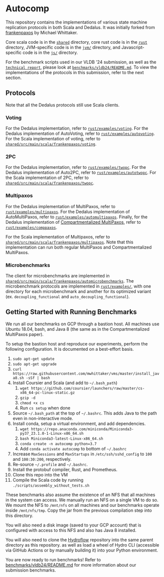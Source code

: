 # Autocomp

This repository contains the implementations of various state machine replication protocols in both Scala and Dedalus. It was initially forked from [frankenpaxos](https://github.com/mwhittaker/frankenpaxos) by Michael Whittaker.

Core scala code is in the [`shared`](shared/) directory, core rust code is in the [`rust`](rust/) directory, JVM-specific code is in the
[`jvm/`](jvm/) directory, and Javascript-specific code is in the [`js/`](js/) directory.

For the benchmark scripts used in our VLDB '24 submission, as well as the [`technical report`](https://github.com/rithvikp/autocomp/blob/master/benchmarks/vldb24/Automatic_Compartmentalization_tr.pdf), please look at [`benchmarks/vldb24/README.md`](benchmarks/vldb24/README.md). To view the implementations of the protocols in this submission, refer to the next section.

## Protocols
Note that all the Dedalus protocols still use Scala clients.

### Voting
For the Dedalus implementation, refer to [`rust/examples/voting`](rust/examples/voting). For the Dedalus implementation of AutoVoting, refer to [`rust/examples/autovoting`](rust/examples/autovoting).
For the Scala implementation of voting, refer to [`shared/src/main/scala/frankenpaxos/voting`](shared/src/main/scala/frankenpaxos/voting).

### 2PC
For the Dedalus implementation, refer to [`rust/examples/twopc`](rust/examples/twopc). For the Dedalus implementation of Auto2PC, refer to [`rust/examples/autotwopc`](rust/examples/autotwopc).
For the Scala implementation of 2PC, refer to [`shared/src/main/scala/frankenpaxos/twopc`](shared/src/main/scala/frankenpaxos/twopc).

### Multipaxos
For the Dedalus implementation of MultiPaxos, refer to [`rust/examples/multipaxos`](rust/examples/multipaxos). For the Dedalus implementation of AutoMultiPaxos, refer to [`rust/examples/automultipaxos`](rust/examples/automultipaxos). Finally, for the Dedalus implementation of [Compartmentalized MultiPaxos](https://mwhittaker.github.io/publications/compartmentalized_paxos.pdf), refer to [`rust/examples/comppaxos`](rust/examples/comppaxos).

For the Scala implementation of Multipaxos, refer to [`shared/src/main/scala/frankenpaxos/multipaxos`](shared/src/main/scala/frankenpaxos/multipaxos). Note that this implementation can run both regular MultiPaxos and Compartmentalized MultiPaxos.

### Microbenchmarks
The client for microbenchmarks are implemented in [`shared/src/main/scala/frankenpaxos/automicrobenchmarks`](shared/src/main/scala/frankenpaxos/automicrobenchmarks). The microbenchmark protocols are implemented in [`rust/examples/`](rust/examples/), with one directory for each microbenchmark and another for its optimized variant (ex. `decoupling_functional` and `auto_decoupling_functional`).


## Getting Started with Running Benchmarks

We run all our benchmarks on GCP through a bastion host. All machines use Ubuntu 18.04, bash, and Java 8 (the same as in the Compartmentalized MultiPaxos paper).

To setup the bastion host and reproduce our experiments, perform the following configuration. It is documented on a best-effort basis.

1. `sudo apt-get update`
1. `sudo apt-get upgrade`
1. `curl https://raw.githubusercontent.com/mwhittaker/vms/master/install_java8.sh -sSf | bash`
1. Install Coursier and Scala (and add to `~/.bash_path`)
   1. `wget https://github.com/coursier/launchers/raw/master/cs-x86_64-pc-linux-static.gz`
   1. `gzip -d`
   1. `chmod +x cs`
   1. Run `cs setup` when done
1. Source `~/.bash_path` at the top of `~/.bashrc`. This adds Java to the path even in non-interactive mode.
1. Install conda, setup a virtual environment, and add dependencies.
   1. `wget https://repo.anaconda.com/miniconda/Miniconda3-py37_23.1.0-1-Linux-x86_64.sh`
   1. `bash Miniconda3-latest-Linux-x86_64.sh`
   1. `conda create -n autocomp python=3.7`
   1. Add `conda activate autocomp` to bottom of `~/.bashrc`
1. Increase `MaxSessions` and `MaxStartups` in `/etc/ssh/sshd_config` to `100` and `100:30:200`, respectively.
1. Re-source `~/.profile` and `~/.bashrc`.
1. Install the protobuf compiler, Rust, and Prometheus.
1. Clone this repo into the VM
1. Compile the Scala code by running `./scripts/assembly_without_tests.sh`

These benchmarks also assume the existence of an NFS that all machines in the system can access. We manually run an NFS on a single VM to do so. We mount the NFS to `/mnt/nfs` on all machines and our benchmarks operate inside `/mnt/nfs/tmp`. Copy the jar from the previous compilation step into this directory.

You will also need a disk image (saved to your GCP account) that is configured with access to this NFS and also has Java 8 installed.

You will also need to clone the [Hydroflow](https://github.com/hydro-project/hydroflow) repository into the same parent directory as this repository. as well as load a wheel of Hydro CLI (accessible via GitHub Actions or by manually building it) into your Python environment.

You are now ready to run benchmarks! Refer to [benchmarks/vldb24/README.md](benchmarks/vldb24/README.md) for more information about our submission benchmarks.
